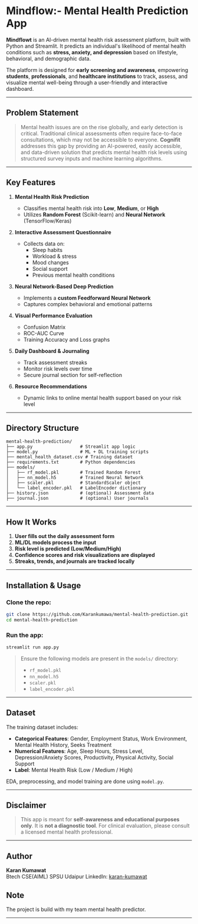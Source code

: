 # Mindflow:- Mental Health Prediction App

**Mindflowt** is an AI-driven mental health risk assessment platform, built with Python and Streamlit. It predicts an individual's likelihood of mental health conditions such as **stress, anxiety, and depression** based on lifestyle, behavioral, and demographic data.

The platform is designed for **early screening and awareness**, empowering **students**, **professionals**, and **healthcare institutions** to track, assess, and visualize mental well-being through a user-friendly and interactive dashboard.

---

## Problem Statement

> Mental health issues are on the rise globally, and early detection is critical. Traditional clinical assessments often require face-to-face consultations, which may not be accessible to everyone. **Cognifit** addresses this gap by providing an AI-powered, easily accessible, and data-driven solution that predicts mental health risk levels using structured survey inputs and machine learning algorithms.

---

## Key Features

1. **Mental Health Risk Prediction**
   - Classifies mental health risk into **Low**, **Medium**, or **High**
   - Utilizes **Random Forest** (Scikit-learn) and **Neural Network** (TensorFlow/Keras)

2. **Interactive Assessment Questionnaire**
   - Collects data on:
     - Sleep habits
     - Workload & stress
     - Mood changes
     - Social support
     - Previous mental health conditions

3. **Neural Network-Based Deep Prediction**
   - Implements a **custom Feedforward Neural Network**
   - Captures complex behavioral and emotional patterns

4. **Visual Performance Evaluation**
   - Confusion Matrix
   - ROC-AUC Curve
   - Training Accuracy and Loss graphs

5. **Daily Dashboard & Journaling**
   - Track assessment streaks
   - Monitor risk levels over time
   - Secure journal section for self-reflection

6. **Resource Recommendations**
   - Dynamic links to online mental health support based on your risk level

---

## Directory Structure

```
mental-health-prediction/
├── app.py                  # Streamlit app logic
├── model.py                # ML + DL training scripts
├── mental_health_dataset.csv # Training dataset
├── requirements.txt        # Python dependencies
├── models/
│   ├── rf_model.pkl        # Trained Random Forest
│   ├── nn_model.h5         # Trained Neural Network
│   ├── scaler.pkl          # StandardScaler object
│   └── label_encoder.pkl   # LabelEncoder dictionary
├── history.json            # (optional) Assessment data
├── journal.json            # (optional) User journals
```

---

## How It Works

1. **User fills out the daily assessment form**
2. **ML/DL models process the input**
3. **Risk level is predicted (Low/Medium/High)**
4. **Confidence scores and risk visualizations are displayed**
5. **Streaks, trends, and journals are tracked locally**

---

## Installation & Usage

### Clone the repo:

```bash
git clone https://github.com/Karankumawa/mental-health-prediction.git
cd mental-health-prediction
```

### Run the app:

```bash
streamlit run app.py
```

> Ensure the following models are present in the `models/` directory:
> - `rf_model.pkl`
> - `nn_model.h5`
> - `scaler.pkl`
> - `label_encoder.pkl`

---

## Dataset

The training dataset includes:
- **Categorical Features**: Gender, Employment Status, Work Environment, Mental Health History, Seeks Treatment
- **Numerical Features**: Age, Sleep Hours, Stress Level, Depression/Anxiety Scores, Productivity, Physical Activity, Social Support
- **Label**: Mental Health Risk (Low / Medium / High)

EDA, preprocessing, and model training are done using `model.py`.

---

## Disclaimer

> This app is meant for **self-awareness and educational purposes only**. It is **not a diagnostic tool**. For clinical evaluation, please consult a licensed mental health professional.

---

## Author

**Karan Kumawat**  
Btech CSE(AIML)
SPSU Udaipur
LinkedIn: [karan-kumawat](https://www.linkedin.com/in/karan-kumawat-066b9324b/)

## Note 
The project is build with my team mental health predictor.

---
